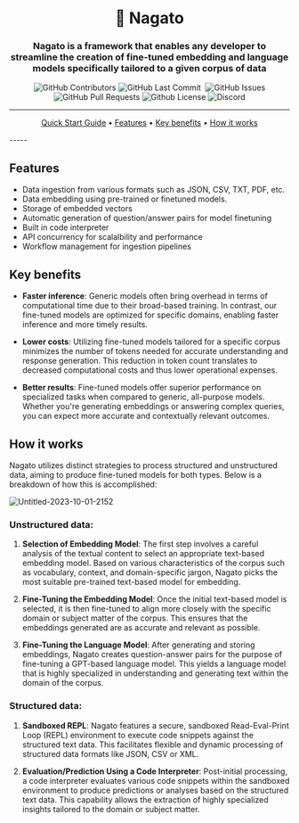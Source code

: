 <div align="center">

# 🌸 Nagato

### Nagato is a framework that enables any developer to streamline the creation of fine-tuned embedding and language models specifically tailored to a given corpus of data

<p>
<img alt="GitHub Contributors" src="https://img.shields.io/github/contributors/homanp/Nagato" />
<img alt="GitHub Last Commit" src="https://img.shields.io/github/last-commit/homanp/Nagato" />
<img alt="" src="https://img.shields.io/github/repo-size/homanp/Nagato" />
<img alt="GitHub Issues" src="https://img.shields.io/github/issues/homanp/Nagato" />
<img alt="GitHub Pull Requests" src="https://img.shields.io/github/issues-pr/homanp/Nagato" />
<img alt="Github License" src="https://img.shields.io/badge/License-MIT-yellow.svg" />
<img alt="Discord" src="https://img.shields.io/discord/1110910277110743103?label=Discord&logo=discord&logoColor=white&style=plastic&color=d7b023)](https://discord.gg/e8j7mgjDUK" />
</p>

</div>

-----
<p align="center">
  <a href="#quick-start-guide">Quick Start Guide</a> •
  <a href="#features">Features</a> •
  <a href="#key-benefits">Key benefits</a> •
  <a href="#how-it-works">How it works</a>
</p>
-----

## Features

- Data ingestion from various formats such as JSON, CSV, TXT, PDF, etc.
- Data embedding using pre-trained or finetuned models.
- Storage of embedded vectors
- Automatic generation of question/answer pairs for model finetuning
- Built in code interpreter
- API concurrency for scalalbility and performance
- Workflow management for ingestion pipelines

## Key benefits

- **Faster inference**: Generic models often bring overhead in terms of computational time due to their broad-based training. In contrast, our fine-tuned models are optimized for specific domains, enabling faster inference and more timely results.

- **Lower costs**: Utilizing fine-tuned models tailored for a specific corpus minimizes the number of tokens needed for accurate understanding and response generation. This reduction in token count translates to decreased computational costs and thus lower operational expenses.

- **Better results**: Fine-tuned models offer superior performance on specialized tasks when compared to generic, all-purpose models. Whether you're generating embeddings or answering complex queries, you can expect more accurate and contextually relevant outcomes.

## How it works

Nagato utilizes distinct strategies to process structured and unstructured data, aiming to produce fine-tuned models for both types. Below is a breakdown of how this is accomplished:

![Untitled-2023-10-01-2152](https://github.com/homanp/nagato/assets/2464556/d3db5fa8-28ed-4623-a54a-bb07e494d362)

### Unstructured data:

1. **Selection of Embedding Model**: The first step involves a careful analysis of the textual content to select an appropriate text-based embedding model. Based on various characteristics of the corpus such as vocabulary, context, and domain-specific jargon, Nagato picks the most suitable pre-trained text-based model for embedding.

2. **Fine-Tuning the Embedding Model**: Once the initial text-based model is selected, it is then fine-tuned to align more closely with the specific domain or subject matter of the corpus. This ensures that the embeddings generated are as accurate and relevant as possible.

3. **Fine-Tuning the Language Model**: After generating and storing embeddings, Nagato creates question-answer pairs for the purpose of fine-tuning a GPT-based language model. This yields a language model that is highly specialized in understanding and generating text within the domain of the corpus.

### Structured data:

1. **Sandboxed REPL**: Nagato features a secure, sandboxed Read-Eval-Print Loop (REPL) environment to execute code snippets against the structured text data. This facilitates flexible and dynamic processing of structured data formats like JSON, CSV or XML.

2. **Evaluation/Prediction Using a Code Interpreter**: Post-initial processing, a code interpreter evaluates various code snippets within the sandboxed environment to produce predictions or analyses based on the structured text data. This capability allows the extraction of highly specialized insights tailored to the domain or subject matter.
